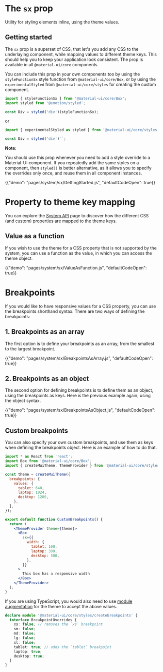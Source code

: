 # The `sx` prop

<p class="description">Utility for styling elements inline, using the theme values.</p>

## Getting started

The `sx` prop is a superset of CSS, that let's you add any CSS to the underlaying component, while mapping values to different theme keys. This should help you to keep your application look consistent. The prop is available in all `@material-ui/core` components.

You can include this prop in your own components too by using the `styleFunctionSx` style function from `@material-ui/core/Box`, or by using the `experimentalStyled` from `@material-ui/core/styles` for creating the custom component.

```jsx
import { styleFunctionSx } from '@material-ui/core/Box';
import styled from '@emotion/styled';

const Div = styled('div')(styleFunctionSx);
```

or

```jsx
import { experimentalStyled as styled } from '@material-ui/core/styles';

const Div = styled('div')``;
```

<b>Note:</b>

You should use this prop whenever you need to add a style override to a Material-UI component. If you repeatedly add the same styles on a component, then `styled()` is better alternative, as it allows you to specify the overrides only once, and reuse them in all component instances.

{{"demo": "pages/system/sx/GettingStarted.js", "defaultCodeOpen": true}}

# Property to theme key mapping

You can explore the [System API](/system/api/) page to discover how the different CSS (and custom) properties are mapped to the theme keys.

## Value as a function

If you wish to use the theme for a CSS property that is not supported by the system, you can use a function as the value, in which you can access the theme object.

{{"demo": "pages/system/sx/ValueAsFunction.js", "defaultCodeOpen": true}}

# Breakpoints

If you would like to have responsive values for a CSS property, you can use the breakpoints shorthand syntax. There are two ways of defining the breakpoints:

## 1. Breakpoints as an array

The first option is to define your breakpoints as an array, from the smallest to the largest breakpoint.

{{"demo": "pages/system/sx/BreakpointsAsArray.js", "defaultCodeOpen": true}}

## 2. Breakpoints as an object

The second option for defining breakpoints is to define them as an object, using the breakpoints as keys. Here is the previous example again, using the object syntax.

{{"demo": "pages/system/sx/BreakpointsAsObject.js", "defaultCodeOpen": true}}

## Custom breakpoints

You can also specify your own custom breakpoints, and use them as keys when defining the breakpoints object. Here is an example of how to do that.

```jsx
import * as React from 'react';
import Box from '@material-ui/core/Box';
import { createMuiTheme, ThemeProvider } from '@material-ui/core/styles';

const theme = createMuiTheme({
  breakpoints: {
    values: {
      tablet: 640,
      laptop: 1024,
      desktop: 1280,
    },
  },
});

export default function CustomBreakpoints() {
  return (
    <ThemeProvider theme={theme}>
      <Box
        sx={{
          width: {
            tablet: 100,
            laptop: 300,
            desktop: 500,
          },
        }}
      >
        This box has a responsive width
      </Box>
    </ThemeProvider>
  );
}
```

If you are using TypeScript, you would also need to use [module augmentation](/guides/typescript/#customization-of-theme) for the theme to accept the above values.

```ts
declare module '@material-ui/core/styles/createBreakpoints' {
  interface BreakpointOverrides {
    xs: false; // removes the `xs` breakpoint
    sm: false;
    md: false;
    lg: false;
    xl: false;
    tablet: true; // adds the `tablet` breakpoint
    laptop: true;
    desktop: true;
  }
}
```

